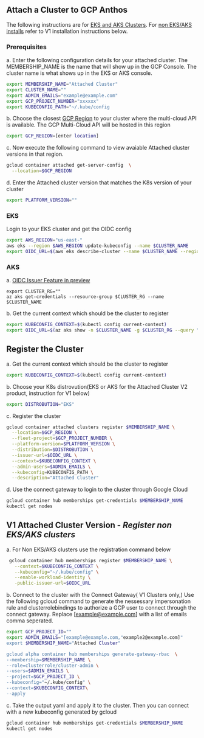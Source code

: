 ## Attach a Cluster to GCP Anthos

The following instructions are for [EKS and AKS Clusters](https://cloud.google.com/anthos/clusters/docs/multi-cloud/attached). For [non EKS/AKS installs](https://cloud.google.com/anthos/clusters/docs/multi-cloud/attached/previous-generation/how-to/attach-kubernetes-clusters#attach-aks-kind-openshift-and-other-clusters) refer to V1 installation instructions below. 

### Prerequisites 
a. Enter the following configuration details for your attached cluster. The MEMBERSHIP_NAME is the name that will show up in the GCP Console. The cluster name is what shows up in the EKS or AKS console. 
```bash
export MEMBERSHIP_NAME="Attached Cluster" 
export CLUSTER_NAME=""
export ADMIN_EMAILS="example@example.com"
export GCP_PROJECT_NUMBER="xxxxxx"
export KUBECONFIG_PATH="~/.kube/config
```
b. Choose the closest [GCP Region](https://cloud.google.com/anthos/clusters/docs/multi-cloud/attached/eks/reference/supported-regions) to your cluster where the multi-cloud API is available. The GCP Multi-Cloud API will be hosted in this region
```sh
export GCP_REGION=[enter location]
```
c. Now execute the following command to view avaiable Attached cluster versions in that region. 

```sh
gcloud container attached get-server-config  \
  --location=$GCP_REGION
  ```
 d. Enter the Attached cluster version that matches the K8s version of your  cluster
```sh
export PLATFORM_VERSION=""
```

###  EKS 
Login to your EKS cluster and get the OIDC config
```bash
export AWS_REGION="us-east-"
aws eks --region $AWS_REGION update-kubeconfig --name $CLUSTER_NAME
export OIDC_URL=$(aws eks describe-cluster --name $CLUSTER_NAME --region $AWS_REGION --query "cluster.identity.oidc.issuer" --output text)

```

### AKS 
a. [OIDC Issuer Feature in preview](https://docs.microsoft.com/en-us/azure/aks/cluster-configuration#register-the-enableoidcissuerpreview-feature-flag)
```
export CLUSTER_RG=""
az aks get-credentials --resource-group $CLUSTER_RG --name $CLUSTER_NAME
```
b. Get the current context which should be the cluster to register
```bash
export KUBECONFIG_CONTEXT=$(kubectl config current-context) 
export OIDC_URL=$(az aks show -n $CLUSTER_NAME -g $CLUSTER_RG --query "oidcIssuerProfile.issuerUrl" -otsv)
```

## Register the Cluster
a. Get the current context which should be the cluster to register
```bash
export KUBECONFIG_CONTEXT=$(kubectl config current-context) 
```

b. Choose your K8s distrovution(EKS or AKS for the Attached Cluster V2 product, instruction for V1 below)

```sh
export DISTROBUTION="EKS"
```

c. Register the cluster
```sh
gcloud container attached clusters register $MEMBERSHIP_NAME \
  --location=$GCP_REGION \
  --fleet-project=$GCP_PROJECT_NUMBER \
  --platform-version=$PLATFORM_VERSION \
  --distribution=$DISTROBUTION \
  --issuer-url=$OIDC_URL \
  --context=$KUBECONFIG_CONTEXT \
  --admin-users=$ADMIN_EMAILS \
  --kubeconfig=KUBECONFIG_PATH \
  --description="Attached Cluster"
```
d. Use the connect gateway to login to the cluster through Google Cloud

```bash
gcloud container hub memberships get-credentials $MEMBERSHIP_NAME
kubectl get nodes
```
## V1 Attached Cluster Version - *Register non EKS/AKS clusters*

a. For Non EKS/AKS clusters use the registration command below

```bash
 gcloud container hub memberships register $MEMBERSHIP_NAME \
   --context=$KUBECONFIG_CONTEXT \
   --kubeconfig="~/.kube/config" \
   --enable-workload-identity \
   -public-issuer-url=$OIDC_URL
```


b.  Connect to the cluster with the Connect Gateway( V1 Clusters only,)
Use the following gcloud command to generate the nessessary impersonation rule and clusterrolebindings to authorize a GCP user to connect through the connect gateway. Replace [example@example.com] with a list of emails comma seperated. 

```bash
export GCP_PROJECT_ID=""
export ADMIN_EMAILS="[example@example.com,"example2@example.com]"
export $MEMBERSHIP_NAME="Attached Cluster"

gcloud alpha container hub memberships generate-gateway-rbac  \
--membership=$MEMBERSHIP_NAME \
--role=clusterrole/cluster-admin \
--users=$ADMIN_EMAILS \
--project=$GCP_PROJECT_ID \
--kubeconfig="~/.kube/config" \
--context=$KUBECONFIG_CONTEXT\
--apply
```

c. Take the output yaml and apply it to the cluster. Then you can connect with a new kubeconfig generated by gcloud
```bash
gcloud container hub memberships get-credentials $MEMBERSHIP_NAME
kubectl get nodes
```
